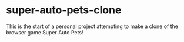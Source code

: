 # super-auto-pets-clone

This is the start of a personal project attempting to make a clone of the browser game Super Auto Pets!
